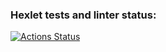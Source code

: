 ### Hexlet tests and linter status:
[![Actions Status](https://github.com/DimaKabanov/rails-project-lvl3/workflows/hexlet-check/badge.svg)](https://github.com/DimaKabanov/rails-project-lvl3/actions)